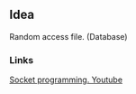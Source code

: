 ## Idea

Random access file. (Database)



### Links

[Socket programming. Youtube](https://www.youtube.com/watch?v=LtXEMwSG5-8&t=709s) 

